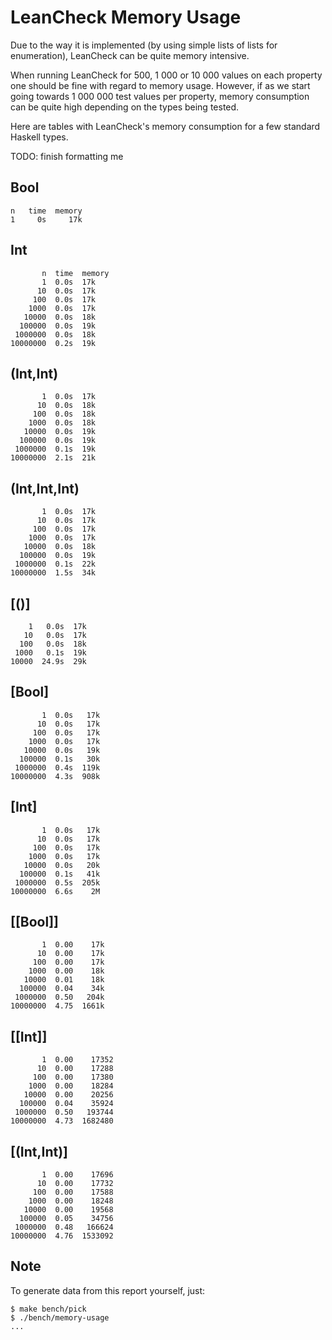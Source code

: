 LeanCheck Memory Usage
======================

Due to the way it is implemented (by using simple lists of lists for
enumeration), LeanCheck can be quite memory intensive.

When running LeanCheck for 500, 1 000 or 10 000 values on each property one
should be fine with regard to memory usage.  However, if as we start going
towards 1 000 000 test values per property, memory consumption can be quite
high depending on the types being tested.

Here are tables with LeanCheck's memory consumption for a few standard Haskell
types.


TODO: finish formatting me


Bool
----

```
n   time  memory
1     0s     17k
```

Int
---

```
       n  time  memory
       1  0.0s  17k
      10  0.0s  17k
     100  0.0s  17k
    1000  0.0s  17k
   10000  0.0s  18k
  100000  0.0s  19k
 1000000  0.0s  18k
10000000  0.2s  19k
```


(Int,Int)
---------

```
       1  0.0s  17k
      10  0.0s  18k
     100  0.0s  18k
    1000  0.0s  18k
   10000  0.0s  19k
  100000  0.0s  19k
 1000000  0.1s  19k
10000000  2.1s  21k
```

(Int,Int,Int)
-------------

```
       1  0.0s  17k
      10  0.0s  17k
     100  0.0s  17k
    1000  0.0s  17k
   10000  0.0s  18k
  100000  0.0s  19k
 1000000  0.1s  22k
10000000  1.5s  34k
```


[()]
----

```
    1   0.0s  17k
   10   0.0s  17k
  100   0.0s  18k
 1000   0.1s  19k
10000  24.9s  29k
```


[Bool]
------

```
       1  0.0s   17k
      10  0.0s   17k
     100  0.0s   17k
    1000  0.0s   17k
   10000  0.0s   19k
  100000  0.1s   30k
 1000000  0.4s  119k
10000000  4.3s  908k
```


[Int]
-----


```
       1  0.0s   17k
      10  0.0s   17k
     100  0.0s   17k
    1000  0.0s   17k
   10000  0.0s   20k
  100000  0.1s   41k
 1000000  0.5s  205k
10000000  6.6s    2M
```



[[Bool]]
--------

```
       1  0.00    17k
      10  0.00    17k
     100  0.00    17k
    1000  0.00    18k
   10000  0.01    18k
  100000  0.04    34k
 1000000  0.50   204k
10000000  4.75  1661k
```


[[Int]]
-------

```
       1  0.00    17352
      10  0.00    17288
     100  0.00    17380
    1000  0.00    18284
   10000  0.00    20256
  100000  0.04    35924
 1000000  0.50   193744
10000000  4.73  1682480
```


[(Int,Int)]
-----------

```
       1  0.00    17696
      10  0.00    17732
     100  0.00    17588
    1000  0.00    18248
   10000  0.00    19568
  100000  0.05    34756
 1000000  0.48   166624
10000000  4.76  1533092
```


Note
----

To generate data from this report yourself, just:

```
$ make bench/pick
$ ./bench/memory-usage
...
```
